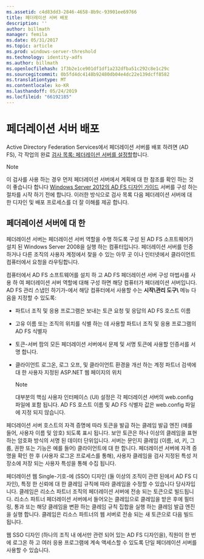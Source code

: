 ```yaml
---
ms.assetid: c4d83dd3-2846-4658-8b9c-93901ee69766
title: 페더레이션 서버 배포
description: ''
author: billmath
manager: femila
ms.date: 05/31/2017
ms.topic: article
ms.prod: windows-server-threshold
ms.technology: identity-adfs
ms.author: billmath
ms.openlocfilehash: 1f3b2e1ce901df1df1a232dfba51c292c8e1c29c
ms.sourcegitcommit: 0b5fd4dc4148b92480db04e4dc22e139dcff8582
ms.translationtype: MT
ms.contentlocale: ko-KR
ms.lasthandoff: 05/24/2019
ms.locfileid: "66192185"
---
```

# <a name="deploying-federation-servers"></a>페더레이션 서버 배포

Active Directory Federation Services에서 페더레이션 서버를 배포 하려면 \(AD FS\), 각 작업의 완료 [검사 목록: 페더레이션 서버를 설정할](Checklist--Setting-Up-a-Federation-Server.md)합니다.  
  
> [!NOTE]  
> 이 검사를 사용 하는 경우 먼저 페더레이션 서버에서 계획에 대 한 참조를 확인 하는 것이 좋습니다 합니다 [Windows Server 2012의 AD FS 디자인 가이드](https://technet.microsoft.com/library/dd807036.aspx) 서버를 구성 하는 절차를 시작 하기 전에 합니다. 이러한 방식으로 검사 목록 다음 페더레이션 서버에 대 한 디자인 및 배포 프로세스를 더 잘 이해를 제공 합니다.  
  
## <a name="about-federation-servers"></a>페더레이션 서버에 대 한  
페더레이션 서버는 페더레이션 서버 역할을 수행 하도록 구성 된 AD FS 소프트웨어가 설치 된 Windows Server 2008을 실행 하는 컴퓨터입니다. 페더레이션 서버를 인증 하거나 다른 조직의 사용자 계정에서 찾을 수 있는 아무 곳 이나 인터넷에서 클라이언트 컴퓨터에서 요청을 라우팅합니다.  
  
컴퓨터에서 AD FS 소프트웨어를 설치 하 고 AD FS 페더레이션 서버 구성 마법사를 사용 하 여 페더레이션 서버 역할에 대해 구성 하면 해당 컴퓨터가 페더레이션 서버입니다. AD FS 관리 스냅인 하기가\-에서 해당 컴퓨터에서 사용할 수는 **시작\\관리 도구\\**  메뉴 다음을 지정할 수 있도록:  
  
-   파트너 조직 및 응용 프로그램은 보내는 토큰 요청 및 응답의 AD FS 호스트 이름  
  
-   고유 이름 또는 조직의 위치를 식별 하는 데 사용할 파트너 조직 및 응용 프로그램의 AD FS 식별자  
  
-   토큰\-서버 팜의 모든 페더레이션 서버에서 문제 및 서명 토큰에 사용할 인증서를 서명 합니다.  
  
-   클라이언트 로그온, 로그 오프, 및 클라이언트 환경을 개선 하는 계정 파트너 검색에 대 한 사용자 지정된 ASP.NET 웹 페이지의 위치  
  
    > [!NOTE]  
    > 대부분의 핵심 사용자 인터페이스 \(UI\) 설정은 각 페더레이션 서버의 web.config 파일에 포함 됩니다. AD FS 호스트 이름 및 AD FS 식별자 값은 web.config 파일에 지정 되지 않습니다.  
  
페더레이션 서버 호스트의 자격 증명에 따라 토큰을 발급 하는 클레임 발급 엔진 \(예를 들어, 사용자 이름 및 암호\) 되도록 표시 됩니다. 보안 토큰은 하나 이상의 클레임을 표현 하는 암호화 방식의 서명 된 데이터 단위입니다. 서버는 문인지 클레임 \(이름, id, 키, 그룹, 권한 또는 기능은 예를 들어\) 클라이언트에 대 한 합니다. 페더레이션 서버에 자격 증명을 확인 한 후 \(사용자 로그온 프로세스를 통해\), 사용자 클레임을 검사 지정된 특성 저장소에 저장 되는 사용자 특성을 통해 수집 됩니다.  
  
페더레이션 웹 Single\-기호\-에 \(SSO\) 디자인 \(둘 이상의 조직이 관련 된에서 AD FS 디자인\), 특정 한 신뢰에 대 한 클레임 규칙에 따라 클레임을 수정할 수 있습니다 당사자입니다. 클레임은 리소스 파트너 조직의 페더레이션 서버에 전송 되는 토큰으로 빌드됩니다. 리소스 파트너 페더레이션 서버에서 들어오는 클레임으로 클레임을 받은 후에 필터링, 통과 또는 해당 클레임을 변환 하는 클레임 규칙 집합을 실행 하는 클레임 발급 엔진을 실행 합니다. 클레임은 리소스 파트너의 웹 서버로 전송 되는 새 토큰으로 다음 빌드됩니다.  
  
웹 SSO 디자인 \(하나의 조직 내 에서만 관련 되어 있는 AD FS 디자인을\), 직원이 한 번에 로그온 하 고 여러 응용 프로그램에 계속 액세스할 수 있도록 단일 페더레이션 서버를 사용할 수 있습니다.  
  
